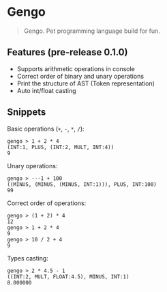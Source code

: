 # Gengo
> Gengo. Pet programming language build for fun.


## Features (pre-release 0.1.0)
- Supports arithmetic operations in  console
- Correct order of binary and unary operations
- Print the structure of AST (Token representation)
- Auto int/float casting


## Snippets
Basic operations (`+`, `-`, `*`, `/`):

```
gengo > 1 + 2 * 4
(INT:1, PLUS, (INT:2, MULT, INT:4))
9
```
Unary operations:
```
gengo > ---1 + 100
((MINUS, (MINUS, (MINUS, INT:1))), PLUS, INT:100)
99
```
Correct order of operations:
```
gengo > (1 + 2) * 4
12
gengo > 1 + 2 * 4
9
gengo > 10 / 2 + 4
9
```

Types casting:
```
gengo > 2 * 4.5 - 1
((INT:2, MULT, FLOAT:4.5), MINUS, INT:1)
8.000000
```
